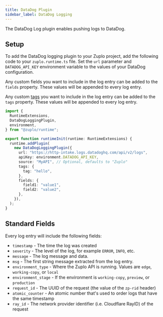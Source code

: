 ```yaml
---
title: DataDog Plugin
sidebar_label: DataDog Logging
---
```


The DataDog Log plugin enables pushing logs to DataDog.

<EnterpriseFeature name="Custom logging" />

## Setup

To add the DataDog logging plugin to your Zuplo project, add the following code
to your `zuplo.runtime.ts` file. Set the `url` parameter and `DATADOG_API_KEY`
environment variable to the values of your DataDog configuration.

Any custom fields you want to include in the log entry can be added to the
`fields` property. These values will be appended to every log entry.

Any custom [tags](https://docs.datadoghq.com/getting_started/tagging/) you want
to include in the log entry can be added to the `tags` property. These values
will be appended to every log entry.

```ts title="modules/zuplo.runtime.ts"
import {
  RuntimeExtensions,
  DataDogLoggingPlugin,
  environment,
} from "@zuplo/runtime";

export function runtimeInit(runtime: RuntimeExtensions) {
  runtime.addPlugin(
    new DataDogLoggingPlugin({
      url: "https://http-intake.logs.datadoghq.com/api/v2/logs",
      apiKey: environment.DATADOG_API_KEY,
      source: "MyAPI", // Optional, defaults to "Zuplo"
      tags: {
        tag: "hello",
      },
      fields: {
        field1: "value1",
        field2: "value2",
      },
    }),
  );
}
```

## Standard Fields

Every log entry will include the following fields:

- `timestamp` - The time the log was created
- `severity` - The level of the log, for example `ERROR`, `INFO`, etc.
- `message` - The log message and data.
- `msg` - The first string message extracted from the log entry.
- `environment_type` - Where the Zuplo API is running. Values are `edge`,
  `working-copy`, or `local`
- `environment_stage` - If the environment is `working-copy`, `preview`, or
  `production`
- `request_id` - The UUID of the request (the value of the `zp-rid` header)
- `atomic_counter` - An atomic number that's used to order logs that have the
  same timestamp
- `ray_id` - The network provider identifier (i.e. Cloudflare RayID) of the
  request
